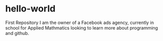 # hello-world
First Repository
I am the owner of a Facebook ads agency, currently in school for Applied Mathmatics looking to learn more about programming and github. 
